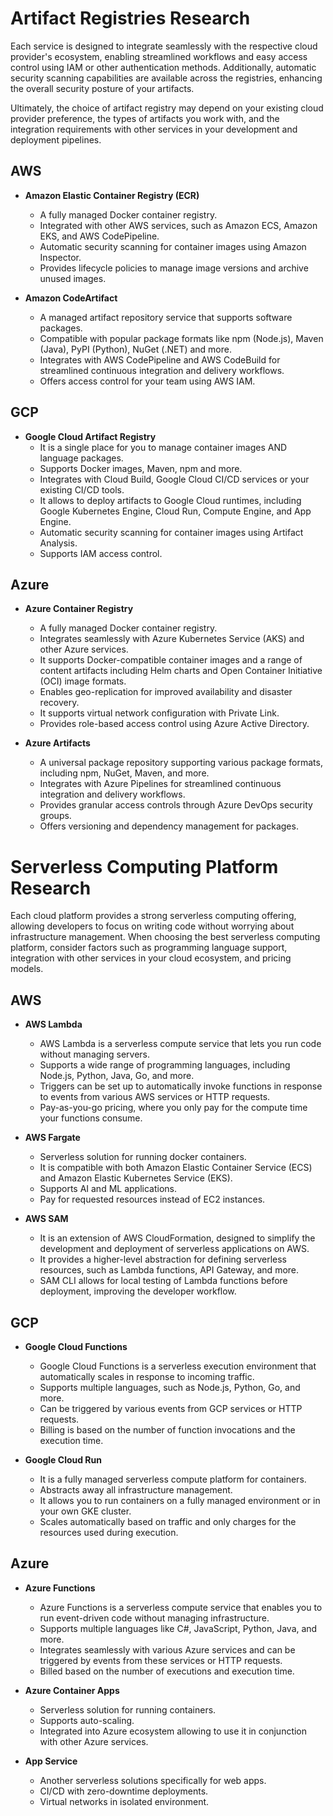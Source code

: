 # Artifact Registries Research

Each service is designed to integrate seamlessly with the respective cloud provider's ecosystem, 
enabling streamlined workflows and easy access control using IAM or other authentication methods. 
Additionally, automatic security scanning capabilities are available across the registries, 
enhancing the overall security posture of your artifacts.

Ultimately, the choice of artifact registry may depend on your existing cloud provider preference, 
the types of artifacts you work with, and the integration requirements with other services 
in your development and deployment pipelines.

## AWS

- **Amazon Elastic Container Registry (ECR)**
  - A fully managed Docker container registry.
  - Integrated with other AWS services, such as Amazon ECS, Amazon EKS, and AWS CodePipeline.
  - Automatic security scanning for container images using Amazon Inspector.
  - Provides lifecycle policies to manage image versions and archive unused images.

- **Amazon CodeArtifact**
  - A managed artifact repository service that supports software packages.
  - Compatible with popular package formats like npm (Node.js), Maven (Java), PyPI (Python), NuGet (.NET) and more.
  - Integrates with AWS CodePipeline and AWS CodeBuild for streamlined continuous integration and delivery workflows.
  - Offers access control for your team using AWS IAM.


## GCP

- **Google Cloud Artifact Registry**
  - It is a single place for you to manage container images AND language packages.
  - Supports Docker images, Maven, npm and more.
  - Integrates with Cloud Build, Google Cloud CI/CD services or your existing CI/CD tools.
  - It allows to deploy artifacts to Google Cloud runtimes, including Google Kubernetes Engine, Cloud Run, Compute Engine, and App Engine.
  - Automatic security scanning for container images using Artifact Analysis.
  - Supports IAM access control.


## Azure 

- **Azure Container Registry**
  - A fully managed Docker container registry.
  - Integrates seamlessly with Azure Kubernetes Service (AKS) and other Azure services.
  - It supports Docker-compatible container images and a range of content artifacts including Helm charts and Open Container Initiative (OCI) image formats.
  - Enables geo-replication for improved availability and disaster recovery.
  - It supports virtual network configuration with Private Link.
  - Provides role-based access control using Azure Active Directory.

- **Azure Artifacts**
  - A universal package repository supporting various package formats, including npm, NuGet, Maven, and more.
  - Integrates with Azure Pipelines for streamlined continuous integration and delivery workflows.
  - Provides granular access controls through Azure DevOps security groups.
  - Offers versioning and dependency management for packages.


# Serverless Computing Platform Research

Each cloud platform provides a strong serverless computing offering, 
allowing developers to focus on writing code without worrying about infrastructure management. 
When choosing the best serverless computing platform, consider factors such as programming language support, 
integration with other services in your cloud ecosystem, and pricing models.

## AWS

- **AWS Lambda**
  - AWS Lambda is a serverless compute service that lets you run code without managing servers.
  - Supports a wide range of programming languages, including Node.js, Python, Java, Go, and more.
  - Triggers can be set up to automatically invoke functions in response to events from various AWS services or HTTP requests.
  - Pay-as-you-go pricing, where you only pay for the compute time your functions consume.

- **AWS Fargate**
  - Serverless solution for running docker containers.
  - It is compatible with both Amazon Elastic Container Service (ECS) and Amazon Elastic Kubernetes Service (EKS).
  - Supports AI and ML applications.
  - Pay for requested resources instead of EC2 instances.

- **AWS SAM**
  - It is an extension of AWS CloudFormation, designed to simplify the development and deployment of serverless applications on AWS.
  - It provides a higher-level abstraction for defining serverless resources, such as Lambda functions, API Gateway, and more.
  - SAM CLI allows for local testing of Lambda functions before deployment, improving the developer workflow.

## GCP

- **Google Cloud Functions**
  - Google Cloud Functions is a serverless execution environment that automatically scales in response to incoming traffic.
  - Supports multiple languages, such as Node.js, Python, Go, and more.
  - Can be triggered by various events from GCP services or HTTP requests.
  - Billing is based on the number of function invocations and the execution time.

- **Google Cloud Run**
  - It is a fully managed serverless compute platform for containers.
  - Abstracts away all infrastructure management.
  - It allows you to run containers on a fully managed environment or in your own GKE cluster.
  - Scales automatically based on traffic and only charges for the resources used during execution.

## Azure

- **Azure Functions**
  - Azure Functions is a serverless compute service that enables you to run event-driven code without managing infrastructure.
  - Supports multiple languages like C#, JavaScript, Python, Java, and more.
  - Integrates seamlessly with various Azure services and can be triggered by events from these services or HTTP requests.
  - Billed based on the number of executions and execution time.

- **Azure Container Apps**
  - Serverless solution for running containers.
  - Supports auto-scaling.
  - Integrated into Azure ecosystem allowing to use it in conjunction with other Azure services.

- **App Service**
  - Another serverless solutions specifically for web apps.
  - CI/CD with zero-downtime deployments.
  - Virtual networks in isolated environment.
